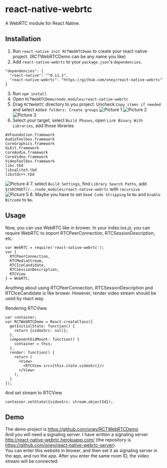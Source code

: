 # react-native-webrtc

A WebRTC module for React Native.

## Installation

1. Run `react-native init RCTWebRTCDemo` to create your react native project. (RCTWebRTCDemo can be any name you like)
2. Add `react-native-webrtc` to your `package.json`'s `dependencies`.
```
"dependencies": {
  "react-native": "^0.11.2",
  "react-native-webrtc": "https://github.com/oney/react-native-webrtc"
}
```
3. Run `npm install`
4. Open `RCTWebRTCDemo/node_modules/react-native-webrtc`
5. Drag `RCTWebRTC` directory to you project. Uncheck `Copy items if needed` and select `Added folders: Create groups`
![Picture 1](http://i.imgur.com/NRHANSq.jpg)
![Picture 2](http://i.imgur.com/8fX2fDM.jpg)
![Picture 3](http://i.imgur.com/vVDTIXD.jpg)
6. Select your target, select `Build Phases`, open `Link Binary With Libraries`, add those libraries
```
AVFoundation.framework
AudioToolbox.framework
CoreGraphics.framework
GLKit.framework
CoreAudio.framework
CoreVideo.framework
VideoToolbox.framework
libc.tbd
libsqlite3.tbd
libstdc++.tbd
```
![Picture 4](http://i.imgur.com/hHNfKkZ.jpg)
7. select `Build Settings`, find `Library Search Paths`, add `$(SRCROOT)/../node_modules/react-native-webrtc` with `recursive`
![Picture 5](http://i.imgur.com/L3QkvzG.jpg)
8. Maybe you have to set `Dead Code Stripping` to `No` and `Enable Bitcode` to `No`.

## Usage
Now, you can use WebRTC like in brower.
In your index.ios.js, you can require WebRTC to import RTCPeerConnection, RTCSessionDescription, etc.
```
var WebRTC = require('react-native-webrtc');
var {
  RTCPeerConnection,
  RTCMediaStream,
  RTCIceCandidate,
  RTCSessionDescription,
  RTCView
} = WebRTC;
```
Anything about using RTCPeerConnection, RTCSessionDescription and RTCIceCandidate is like brower. However, render video stream should be used by react way.

Rendering RTCView.
```
var container;
var RCTWebRTCDemo = React.createClass({
  getInitialState: function() {
    return {videoSrc: null};
  },
  componentDidMount: function() {
    container = this;
  },
  render: function() {
    return (
      <View>
        <RTCView src={this.state.videoSrc}/>
      </View>
    );
  }
});
```
And set stream to RTCView
```
container.setState({videoSrc: stream.objectId});
```
## Demo
The demo project is https://github.com/oney/RCTWebRTCDemo   
And you will need a signaling server. I have written a signaling server http://react-native-webrtc.herokuapp.com/ (the repository is https://github.com/oney/react-native-webrtc-server).   
You can enter this website in brower, and then set it as signaling server in the app, and run the app. After you enter the same room ID, the video stream will be connected.
